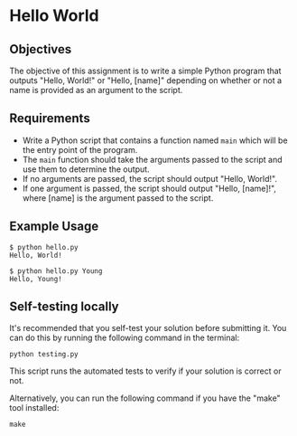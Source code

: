 # Hello World

## Objectives

The objective of this assignment is to write a simple Python program that outputs "Hello, World!" or "Hello, [name]" depending on whether or not a name is provided as an argument to the script. 

## Requirements

- Write a Python script that contains a function named `main` which will be the entry point of the program.
- The `main` function should take the arguments passed to the script and use them to determine the output.
- If no arguments are passed, the script should output "Hello, World!".
- If one argument is passed, the script should output "Hello, [name]!", where [name] is the argument passed to the script.

## Example Usage

```
$ python hello.py
Hello, World!

$ python hello.py Young
Hello, Young!
```

## Self-testing locally
It's recommended that you self-test your solution before submitting it. You can do this by running the following command in the terminal:

```
python testing.py
```

This script runs the automated tests to verify if your solution is correct or not.

Alternatively, you can run the following command if you have the "make" tool installed:

```
make
```
